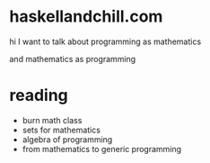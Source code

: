 # haskellandchill.com

hi I want to talk about programming as mathematics

and mathematics as programming


# reading

* burn math class
* sets for mathematics
* algebra of programming
* from mathematics to generic programming
